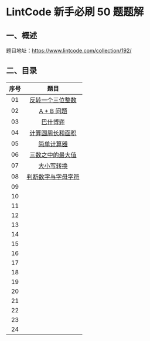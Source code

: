 # LintCode 新手必刷 50 题题解
## 一、概述

题目地址：https://www.lintcode.com/collection/192/

## 二、目录
| 序号 | 题目 | 
| :----:| :----: | 
| 01 | [反转一个三位整数](docs/01-%E5%8F%8D%E8%BD%AC%E4%B8%80%E4%B8%AA%E4%B8%89%E4%BD%8D%E6%95%B4%E6%95%B0.md) | 
| 02 | [A + B 问题](https://github.com/stevenling/lintcode-new-hand-fifty-problems/blob/main/docs/02-A%20%2B%20B%20%E9%97%AE%E9%A2%98.md) | 
| 03 | [巴什博弈](https://github.com/stevenling/lintcode-new-hand-fifty-problems/blob/main/docs/03-%E5%B7%B4%E4%BB%80%E5%8D%9A%E5%A5%95.md) | 
| 04 | [计算圆周长和面积](https://github.com/stevenling/lintcode-new-hand-fifty-problems/blob/main/docs/04-%E8%AE%A1%E7%AE%97%E5%9C%86%E5%91%A8%E9%95%BF%E5%92%8C%E9%9D%A2%E7%A7%AF.md) | 
| 05 | [简单计算器]() | 
| 06 | [三数之中的最大值]() | 
| 07 | [大小写转换]() | 
| 08 | [判断数字与字母字符]() | 
| 09 | []() | 
| 10 | []() | 
| 11 | []() | 
| 12 | []() | 
| 13 | []() | 
| 14 | []() | 
| 15 | []() | 
| 16 | []() | 
| 17 | []() | 
| 18 | []() | 
| 19 | []() | 
| 20 | []() | 
| 21 | []() | 
| 22 | []() | 
| 23 | []() | 
| 24 | []() | 